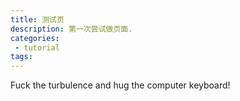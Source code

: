 ```yaml
---
title: 测试页
description: 第一次尝试做页面.
categories:
 - tutorial
tags:
---
```


Fuck the turbulence and hug the computer keyboard!